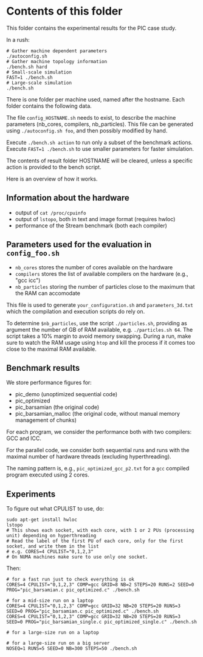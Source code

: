 
# Contents of this folder

This folder contains the experimental results for the PIC case study.

In a rush:
```
# Gather machine dependent parameters
./autoconfig.sh
# Gather machine topology information
./bench.sh hard
# Small-scale simulation
FAST=1 ./bench.sh
# Large-scale simulation
./bench.sh
```

There is one folder per machine used, named after the hostname.
Each folder contains the following data.

The file `config_HOSTNAME.sh` needs to exist, to describe the machine parameters
(nb_cores, compilers, nb_particles).
This file can be generated using `./autoconfig.sh foo`, and then possibly modified by hand.

Execute `./bench.sh action` to run only a subset of the benchmark actions.
Execute `FAST=1 ./bench.sh` to use smaller parameters for faster simulation.

The contents of result folder HOSTNAME will be cleared, unless a specific action
is provided to the bench script.


Here is an overview of how it works.


## Information about the hardware

- output of `cat /proc/cpuinfo`
- output of `lstopo`, both in text and image format (requires hwloc)
- performance of the Stream benchmark (both each compiler)


## Parameters used for the evaluation in `config_foo.sh`

- `nb_cores` stores the number of cores available on the hardware
- `compilers` stores the list of available compilers on the hardware (e.g., "gcc icc")
- `nb_particles` storing the number of particles close to the maximum that the RAM can accomodate

This file is used to generate `your_configuration.sh` and `parameters_3d.txt`
which the compilation and execution scripts do rely on.

To determine `$nb_particles`, use the script `./particles.sh`, providing as argument
the number of GB of RAM available, e.g. `./particles.sh 64`. The script takes a 10%
margin to avoid memory swapping. During a run, make sure to watch the RAM usage using `htop`
and kill the process if it comes too close to the maximal RAM available.


## Benchmark results

We store performance figures for:
- pic_demo (unoptimized sequential code)
- pic_optimized
- pic_barsamian (the original code)
- pic_barsamian_malloc (the original code, without manual memory management of chunks)

For each program, we consider the performance both with two compilers: GCC and ICC.

For the parallel code, we consider both sequential runs and runs with the maximal
number of hardware threads (excluding hyperthreading).

The naming pattern is, e.g., `pic_optimized_gcc_p2.txt` for a `gcc` compiled
program executed using 2 cores.


## Experiments

To figure out what CPULIST to use, do:
```
sudo apt-get install hwloc
lstopo
# This shows each socket, with each core, with 1 or 2 PUs (processing unit) depending on hyperthreading
# Read the label of the first PU of each core, only for the first socket, and write them in the list
# e.g. CORES=4 CPULIST="0,1,2,3"
# On NUMA machines make sure to use only one socket.
```

Then:
```
# for a fast run just to check everything is ok
CORES=4 CPULIST="0,1,2,3" COMP=gcc GRID=8 NB=2 STEPS=20 RUNS=2 SEED=0 PROG="pic_barsamian.c pic_optimized.c" ./bench.sh

# for a mid-size run on a laptop
CORES=4 CPULIST="0,1,2,3" COMP=gcc GRID=32 NB=20 STEPS=20 RUNS=3 SEED=0 PROG="pic_barsamian.c pic_optimized.c" ./bench.sh
CORES=4 CPULIST="0,1,2,3" COMP=gcc GRID=32 NB=20 STEPS=20 RUNS=3 SEED=0 PROG="pic_barsamian_single.c pic_optimized_single.c" ./bench.sh

# for a large-size run on a laptop

# for a large-size run on a big server
NOSEQ=1 RUNS=5 SEED=0 NB=300 STEPS=50 ./bench.sh
```
